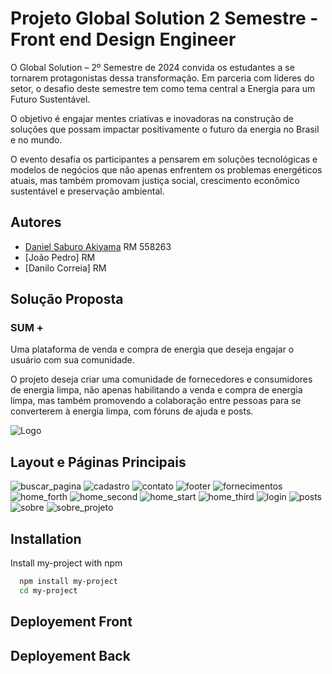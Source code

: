 
# Projeto Global Solution 2 Semestre - Front end Design Engineer

O Global Solution – 2º Semestre de 2024 convida os
estudantes a se tornarem protagonistas dessa
transformação. Em parceria com líderes do setor, o
desafio deste semestre tem como tema central a Energia
para um Futuro Sustentável.

O objetivo é engajar mentes criativas e inovadoras na construção de soluções que possam
impactar positivamente o futuro da energia no Brasil e no mundo.

O evento desafia os participantes a pensarem em
soluções tecnológicas e modelos de negócios que
não apenas enfrentem os problemas energéticos
atuais, mas também promovam justiça social,
crescimento econômico sustentável e
preservação ambiental.


## Autores

- [Daniel Saburo Akiyama](https://www.github.com/danielthx23) RM 558263
- [João Pedro] RM
- [Danilo Correia] RM


## Solução Proposta

### SUM +


Uma plataforma de venda e compra de energia que deseja engajar o usuário com sua comunidade.

O projeto deseja criar uma comunidade de fornecedores e consumidores de energia limpa, não apenas habilitando a venda e compra de energia limpa, mas também promovendo a colaboração entre pessoas para se converterem à energia limpa, com fóruns de ajuda e posts.


![Logo](./public/logos/sum_logo.svg)


## Layout e Páginas Principais

![buscar_pagina](./public/sum_layout/buscar_pagina.png)
![cadastro](./public/sum_layout/cadastro.png)
![contato](./public/sum_layout/contato.png)
![footer](./public/sum_layout/footer.png)
![fornecimentos](./public/sum_layout/fornecimentos.png)
![home_forth](./public/sum_layout/home_forth.png)
![home_second](./public/sum_layout/home_second.png)
![home_start](./public/sum_layout/home_start.png)
![home_third](./public/sum_layout/home_third.png)
![login](./public/sum_layout/login.png)
![posts](./public/sum_layout/posts.png)
![sobre](./public/sum_layout/sobre.png)
![sobre_projeto](./public/sum_layout/sobre_projeto.png)




## Installation

Install my-project with npm

```bash
  npm install my-project
  cd my-project
```
    
## Deployement Front
## Deployement Back
